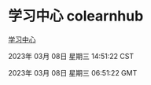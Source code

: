 # 学习中心 colearnhub
[学习中心](http://27.19.34.51:56308/colearnhub/)

2023年 03月 08日 星期三 14:51:22 CST

2023年 03月 08日 星期三 06:51:22 GMT
